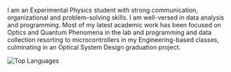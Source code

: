 I am an Experimental Physics student with strong communication, organizational and problem-solving skills. I am well-versed in data analysis and programming. Most of my latest academic work has been focused on Optics and Quantum Phenomena in the lab and programming and data collection resorting to microcontrollers in my Engineering-based classes, culminating in an Optical System Design graduation project.

<!--
![GitHub Stats](https://github-readme-stats.vercel.app/api?username=franfrancisco9&show_icons=true&bg_color=30,e96443,904e95&title_color=fff&text_color=fff&icon_color=fff&count_private=true)
-->
![Top Languages](https://github-readme-stats.vercel.app/api/top-langs/?username=franfrancisco9&theme=nord&count_private=true)
